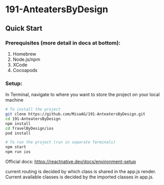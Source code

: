 # 191-AnteatersByDesign
## Quick Start
### Prerequisites (more detail in docs at bottom):
1. Homebrew
2. Node.js/npm
3. XCode
4. Cocoapods
### Setup:
In Terminal, navigate to where you want to store the project on your local machine
```sh
# To install the project
git clone https://github.com/MisaAG/191-AnteatersByDesign.git
cd 191-AnteatersByDesign
npm install
cd TravelByDesign/ios
pod install

# To run the project (run in separate Terminals)
npm start
npm run ios
```


Official docs:
https://reactnative.dev/docs/environment-setup

current routing is decided by which class is shared in the app.js render. 
Current available classes is decided by the imported classes in app.js.
